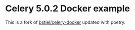 # Celery 5.0.2 Docker example

This is a fork of [bstiel/celery-docker](https://github.com/bstiel/celery-docker) updated with poetry.
